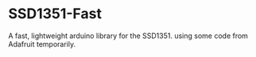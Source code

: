 # SSD1351-Fast
A fast, lightweight arduino library for the SSD1351. using some code from Adafruit temporarily.
